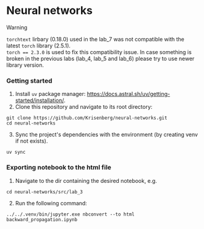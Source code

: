 # Neural networks

> [!WARNING]  
> `torchtext` lirbary (0.18.0) used in the lab_7 was not compatible with the latest `torch` library (2.5.1).  
> `torch == 2.3.0` is used to fix this compatibility issue. In case something is broken in the previous labs
> (lab_4, lab_5 and lab_6) please try to use newer library version.

### Getting started
1. Install `uv` package manager: https://docs.astral.sh/uv/getting-started/installation/.
2. Clone this repository and navigate to its root directory:
```
git clone https://github.com/Krisenberg/neural-networks.git
cd neural-networks
```
3. Sync the project's dependencies with the environment (by creating venv if not exists).
```
uv sync
```

### Exporting notebook to the html file
1. Navigate to the dir containing the desired notebook, e.g.
```
cd neural-networks/src/lab_3
```
2. Run the following command:
```
../../.venv/bin/jupyter.exe nbconvert --to html backward_propagation.ipynb
```
